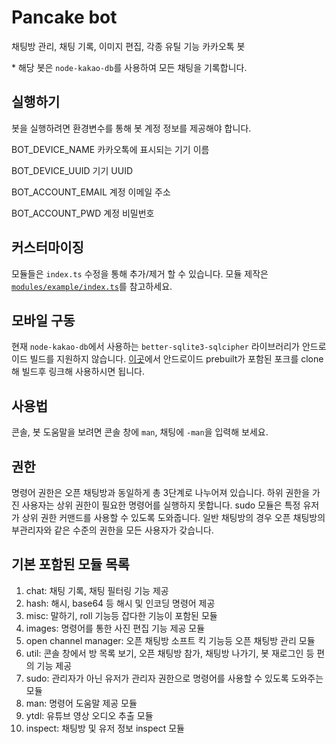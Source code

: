 # Pancake bot
채팅방 관리, 채팅 기록, 이미지 편집, 각종 유틸 기능 카카오톡 봇

\* 해당 봇은 `node-kakao-db`를 사용하여 모든 채팅을 기록합니다.

## 실행하기
봇을 실행하려면 환경변수를 통해 봇 계정 정보를 제공해야 합니다.

BOT_DEVICE_NAME
카카오톡에 표시되는 기기 이름

BOT_DEVICE_UUID
기기 UUID

BOT_ACCOUNT_EMAIL
계정 이메일 주소

BOT_ACCOUNT_PWD
계정 비밀번호

## 커스터마이징
모듈들은 `index.ts` 수정을 통해 추가/제거 할 수 있습니다. 모듈 제작은 [`modules/example/index.ts`](modules/example/index.ts)를 참고하세요.

## 모바일 구동
현재 `node-kakao-db`에서 사용하는 `better-sqlite3-sqlcipher` 라이브러리가 안드로이드 빌드를 지원하지 않습니다.
[이곳](https://github.com/storycraft/better-sqlite3-sqlcipher)에서 안드로이드 prebuilt가 포함된 포크를 clone해 빌드후 링크해 사용하시면 됩니다.

## 사용법
콘솔, 봇 도움말을 보려면 콘솔 창에 `man`, 채팅에 `-man`을 입력해 보세요.

## 권한
명령어 권한은 오픈 채팅방과 동일하게 총 3단계로 나누어져 있습니다. 하위 권한을 가진 사용자는 상위 권한이 필요한 명령어를 실행하지 못합니다.
sudo 모듈은 특정 유저가 상위 권한 커맨드를 사용할 수 있도록 도와줍니다.
일반 채팅방의 경우 오픈 채팅방의 부관리자와 같은 수준의 권한을 모든 사용자가 갖습니다.

## 기본 포함된 모듈 목록
1. chat: 채팅 기록, 채팅 필터링 기능 제공
2. hash: 해시, base64 등 해시 및 인코딩 명령어 제공
3. misc: 말하기, roll 기능등 잡다한 기능이 포함된 모듈
4. images: 명령어를 통한 사진 편집 기능 제공 모듈
5. open channel manager: 오픈 채팅방 소프트 킥 기능등 오픈 채팅방 관리 모듈
6. util: 콘솔 창에서 방 목록 보기, 오픈 채팅방 참가, 채팅방 나가기, 봇 재로그인 등 편의 기능 제공
7. sudo: 관리자가 아닌 유저가 관리자 권한으로 명령어를 사용할 수 있도록 도와주는 모듈
8. man: 명령어 도움말 제공 모듈
9. ytdl: 유튜브 영상 오디오 추출 모듈
10. inspect: 채팅방 및 유저 정보 inspect 모듈